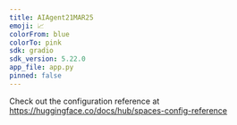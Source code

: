 ```yaml
---
title: AIAgent21MAR25
emoji: 📈
colorFrom: blue
colorTo: pink
sdk: gradio
sdk_version: 5.22.0
app_file: app.py
pinned: false
---
```


Check out the configuration reference at https://huggingface.co/docs/hub/spaces-config-reference
